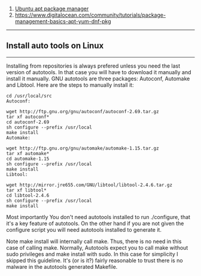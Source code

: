 
1. [Ubuntu apt package manager](https://cheatsheet.dennyzhang.com/cheatsheet-apt-a4)
2. https://www.digitalocean.com/community/tutorials/package-management-basics-apt-yum-dnf-pkg


-------------------------------
## Install auto tools on Linux
-------------------------------
Installing from repositories is always prefered unless you need the last version of autotools. In that case you will have to download it manually and install it manually. GNU autotools are three packages: Autoconf, Automake and Libtool. Here are the steps to manually install it:
```
cd /usr/local/src
Autoconf:

wget http://ftp.gnu.org/gnu/autoconf/autoconf-2.69.tar.gz 
tar xf autoconf*
cd autoconf-2.69
sh configure --prefix /usr/local
make install
Automake:

wget http://ftp.gnu.org/gnu/automake/automake-1.15.tar.gz
tar xf automake*
cd automake-1.15
sh configure --prefix /usr/local
make install
Libtool:

wget http://mirror.jre655.com/GNU/libtool/libtool-2.4.6.tar.gz
tar xf libtool*
cd libtool-2.4.6
sh configure --prefix /usr/local
make install 
```
Most importantly You don't need autotools installed to run ./configure, that it's a key feature of autotools. On the other hand if you are not given the configure script you will need autotools installed to generate it.

Note make install will internally call make. Thus, there is no need in this case of calling make. Normally, Autotools expect you to call make without sudo privileges and make install with sudo. In this case for simplicity I skipped this guideline. It's (or is it?) fairly reasonable to trust there is no malware in the autotools generated Makefile.
